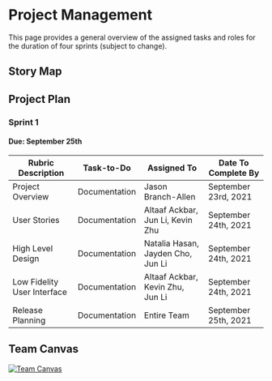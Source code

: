 # Project Management

This page provides a general overview of the assigned tasks and roles for the duration of four sprints (subject to change).

## Story Map

## Project Plan

### Sprint 1

#### Due: September 25th

| Rubric Description          | Task-to-Do    | Assigned To                       | Date To Complete By  |
|-----------------------------|---------------|-----------------------------------|----------------------|
| Project Overview            | Documentation | Jason Branch-Allen                | September 23rd, 2021 |
| User Stories                | Documentation | Altaaf Ackbar, Jun Li, Kevin Zhu  | September 24th, 2021 |
| High Level Design           | Documentation | Natalia Hasan, Jayden Cho, Jun Li | September 24th, 2021 |
| Low Fidelity User Interface | Documentation | Altaaf Ackbar, Kevin Zhu, Jun Li  | September 24th, 2021 |
| Release Planning            | Documentation | Entire Team                       | September 25th, 2021 |

## Team Canvas
[![Team Canvas](https://raw.githubusercontent.com/UAlberta-CMPUT401/arche-echo/images/Team%20Canvas.png?token=AEZVPX4CQLCRYU7YU2GFDMTBKY7KI)](https://app.mural.co/t/cmput401archeecho2317/m/cmput401archeecho2317/1632341633459/3b26ae38edf4979545c577553d083510287b6177?sender=uec97b50f6cf57db579342252)
